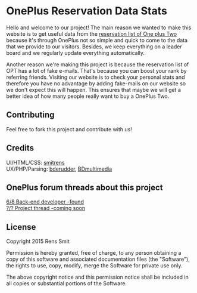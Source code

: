 # OnePlus Reservation Data Stats

Hello and welcome to our project! The main reason we wanted to make this website is to get useful data from the [reservation list of One plus Two](https://oneplus.net/invites) because it's through OnePlus not so simple and quick to come to the data that we provide to our visitors. Besides, we keep everything on a leader board and we regularly update everything automatically.

Another reason we're making this project is because the reservation list of OPT has a lot of fake e-mails. That's because you can boost your rank by referring friends. Visiting our website is to check your personal stats and therefore you have no advantage by adding fake-mails on our website so we don't expect this will happen. This ensures that maybe we will get a better idea of how many people really want to buy a OnePlus Two.

## Contributing

Feel free to fork this project and contribute with us!

## Credits

UI/HTML/CSS: [smitrens](https://github.com/smitrens)<br/>
UX/PHP/Parsing: [bderudder](https://github.com/bderudder), [BDmultimedia](http://www.bdmultimedia.be/)

## OnePlus forum threads about this project

[6/8 Back-end developer -found](https://forums.oneplus.net/threads/oneplus-project-searching-back-end-developer.334707/)<br/>
[?/? Project thread -coming soon](https://forums.oneplus.net/threads/)

## License

Copyright 2015 Rens Smit

Permission is hereby granted, free of charge, to any person obtaining a copy of this software and associated documentation files (the "Software"), the rights to use, copy, modify, merge the Software for private use only.

The above copyright notice and this permission notice shall be included in all copies or substantial portions of the Software.
